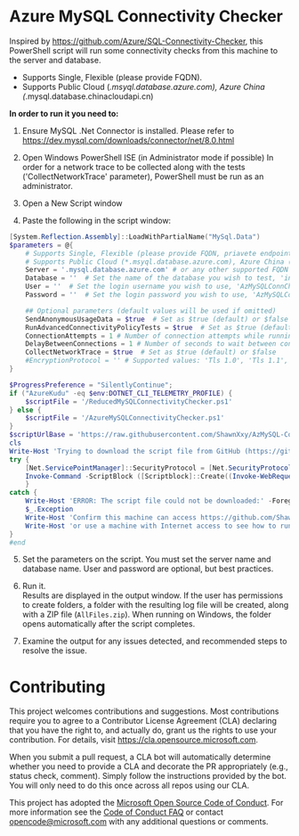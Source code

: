 # Azure MySQL Connectivity Checker

Inspired by https://github.com/Azure/SQL-Connectivity-Checker, this PowerShell script will run some connectivity checks from this machine to the server and database.  
- Supports Single, Flexible (please provide FQDN).
- Supports Public Cloud (*.msyql.database.azure.com), Azure China (*.mysql.database.chinacloudapi.cn)  

**In order to run it you need to:**
1. Ensure MySQL .Net Connector is installed. Please refer to https://dev.mysql.com/downloads/connector/net/8.0.html
2. Open Windows PowerShell ISE (in Administrator mode if possible)
In order for a network trace to be collected along with the tests ('CollectNetworkTrace' parameter), PowerShell must be run as an administrator.

3. Open a New Script window

4. Paste the following in the script window:

```powershell
[System.Reflection.Assembly]::LoadWithPartialName("MySql.Data")
$parameters = @{
    # Supports Single, Flexible (please provide FQDN, priavete endpoint and Vnet Ingested Flexible is supported)
    # Supports Public Cloud (*.msyql.database.azure.com), Azure China (*.mysql.database.chinacloudapi.cn)
    Server = '.mysql.database.azure.com' # or any other supported FQDN
    Database = ''  # Set the name of the database you wish to test, 'information_schema' will be used by default if nothing is set
    User = ''  # Set the login username you wish to use, 'AzMySQLConnCheckerUser' will be used by default if nothing is set
    Password = ''  # Set the login password you wish to use, 'AzMySQLConnCheckerPassword' will be used by default if nothing is set

    ## Optional parameters (default values will be used if omitted)
    SendAnonymousUsageData = $true  # Set as $true (default) or $false
    RunAdvancedConnectivityPolicyTests = $true  # Set as $true (default) or $false, this will load the library from Microsoft's GitHub repository needed for running advanced connectivity tests
    ConnectionAttempts = 1 # Number of connection attempts while running advanced connectivity tests
    DelayBetweenConnections = 1 # Number of seconds to wait between connection attempts while running advanced connectivity tests
    CollectNetworkTrace = $true  # Set as $true (default) or $false
    #EncryptionProtocol = '' # Supported values: 'Tls 1.0', 'Tls 1.1', 'Tls 1.2'; Without this parameter operating system will choose the best protocol to use
}

$ProgressPreference = "SilentlyContinue";
if ("AzureKudu" -eq $env:DOTNET_CLI_TELEMETRY_PROFILE) {
    $scriptFile = '/ReducedMySQLConnectivityChecker.ps1'
} else {
    $scriptFile = '/AzureMySQLConnectivityChecker.ps1'
}
$scriptUrlBase = 'https://raw.githubusercontent.com/ShawnXxy/AzMySQL-Connectivity-Checker/master'
cls
Write-Host 'Trying to download the script file from GitHub (https://github.com/ShawnXxy/AzMySQL-Connectivity-Checker), please wait...'
try {
    [Net.ServicePointManager]::SecurityProtocol = [Net.SecurityProtocolType]::Tls12 -bor [Net.SecurityProtocolType]::Tls11 -bor [Net.SecurityProtocolType]::Tls
    Invoke-Command -ScriptBlock ([Scriptblock]::Create((Invoke-WebRequest ($scriptUrlBase + $scriptFile) -UseBasicParsing -TimeoutSec 60).Content)) -ArgumentList $parameters
    }
catch {
    Write-Host 'ERROR: The script file could not be downloaded:' -ForegroundColor Red
    $_.Exception
    Write-Host 'Confirm this machine can access https://github.com/ShawnXxy/AzMySQL-Connectivity-Checker/' -ForegroundColor Yellow
    Write-Host 'or use a machine with Internet access to see how to run this from machines without Internet. See how at https://github.com/ShawnXxy/AzMySQL-Connectivity-Checker/' -ForegroundColor Yellow
}
#end
```
5. Set the parameters on the script. You must set the server name and database name. User and password are optional, but best practices.

6. Run it.  
   Results are displayed in the output window. If the user has permissions to create folders, a folder with the resulting log file will be created, along with a ZIP file (`AllFiles.zip`). When running on Windows, the folder opens automatically after the script completes.

7. Examine the output for any issues detected, and recommended steps to resolve the issue.
<!-- 
## Run from Linux

With the current release, PowerShell uses .NET 5.0 as its runtime. PowerShell runs on Windows, macOS, and Linux platforms.  

1. In order to run this script on Linux you need to installing PowerShell on Linux (if you haven't before).
   See how to get the packages at https://docs.microsoft.com/powershell/scripting/install/installing-powershell-core-on-linux

2. After the package is installed, run pwsh from a terminal.

3. Set the parameters on the following script then copy paste it to the terminal. You must set the server name and database name. User and password are optional, but best practices.

```powershell
$parameters = @{
    # Supports Single, Flexible (please provide FQDN, priavete endpoint and Vnet Ingested Flexible is supported)
    # Supports Public Cloud (*.msyql.database.azure.com), Azure China (*.mysql.database.chinacloudapi.cn)
    Server = '.mysql.database.azure.com' # or any other supported FQDN
    Database = ''  # Set the name of the database you wish to test, 'information_schema' will be used by default if nothing is set
    User = ''  # Set the login username you wish to use, 'AzMySQLConnCheckerUser' will be used by default if nothing is set
    Password = ''  # Set the login password you wish to use, 'AzMySQLConnCheckerPassword' will be used by default if nothing is set

    ## Optional parameters (default values will be used if omitted)
    SendAnonymousUsageData = $true  # Set as $true (default) or $false
    RunAdvancedConnectivityPolicyTests = $true  # Set as $true (default) or $false, this will load the library from Microsoft's GitHub repository needed for running advanced connectivity tests
    ConnectionAttempts = 1 # Number of connection attempts while running advanced connectivity tests
    DelayBetweenConnections = 1 # Number of seconds to wait between connection attempts while running advanced connectivity tests
    CollectNetworkTrace = $true  # Set as $true (default) or $false
    #EncryptionProtocol = '' # Supported values: 'Tls 1.0', 'Tls 1.1', 'Tls 1.2'; Without this parameter operating system will choose the best protocol to use
}

$ProgressPreference = "SilentlyContinue";
if ("AzureKudu" -eq $env:DOTNET_CLI_TELEMETRY_PROFILE) {
    $scriptFile = '/ReducedMySQLConnectivityChecker.ps1'
} else {
    $scriptFile = '/AzureMySQLConnectivityChecker.ps1'
}
$scriptUrlBase = 'https://raw.githubusercontent.com/ShawnXxy/SQL-Connectivity-Checker/xixia'
cls
Write-Host 'Trying to download the script file from GitHub (https://github.com/ShawnXxy/SQL-Connectivity-Checker), please wait...'
try {
    [Net.ServicePointManager]::SecurityProtocol = [Net.SecurityProtocolType]::Tls12 -bor [Net.SecurityProtocolType]::Tls11 -bor [Net.SecurityProtocolType]::Tls
    Invoke-Command -ScriptBlock ([Scriptblock]::Create((Invoke-WebRequest ($scriptUrlBase + $scriptFile) -UseBasicParsing -TimeoutSec 60).Content)) -ArgumentList $parameters
    }
catch {
    Write-Host 'ERROR: The script file could not be downloaded:' -ForegroundColor Red
    $_.Exception
    Write-Host 'Confirm this machine can access https://github.com/ShawnXxy/SQL-Connectivity-Checker/' -ForegroundColor Yellow
    Write-Host 'or use a machine with Internet access to see how to run this from machines without Internet. See how at https://github.com/ShawnXxy/SQL-Connectivity-Checker/' -ForegroundColor Yellow
}
#end
```
5. Examine the output for any issues detected, and recommended steps to resolve the issue.

## How to run this from machines whithout Internet access

**In order to run it from machines without Internet access you need to:**

1. From a machine with Internet access
    - Navigate to https://github.com/ShawnXxy/SQL-Connectivity-Checker
    - Click on the green button named 'Clone or download'
    - Select 'Download ZIP'

1. Copy the 'SQL-Connectivity-Checker-master.zip' file to the machine you need to run tests from.

1. Extract all the files into a folder.

1. Open Windows PowerShell ISE in Administrator mode.  
For the better results, our recommendation is to use the advanced connectivity tests which demand to start PowerShell in Administrator mode. You can still run the basic tests, in case you decide not to run this way. Please note that script parameters 'RunAdvancedConnectivityPolicyTests' and 'CollectNetworkTrace' will only work if the admin privileges are granted.

1. From PowerShell ISE, open the file named 'RunLocally.ps1' you can find in the previous folder.

1. Set the parameters on the script, you need to set server name. Database name, user and password are optional but desirable.

1. Save the changes.

1. Click Run Script (play button). You cannot run this partially or copy paste to the command line.

1. The results can be seen in the output window.
If the user has the permissions to create folders, a folder with the resulting log file will be created.
When running on Windows, the folder will be opened automatically after the script completes.
A zip file with all the log files (AllFiles.zip) will be created.

## Running SQL Connectivity Checker in containerized environment

In order to troubleshoot your containerized application you'll have to temporarily deploy a Powershell Image which will allow you to execute this script and collect the results, you can see all the available Powershell Images [here](https://hub.docker.com/_/microsoft-powershell).

Our suggestion would be to use a lightweight image for this purpose, such as `lts-alpine-3.10` image.

### Kubernetes

The following steps show the Kubernetes kubectl commands required to download the image and start an interactive PowerShell session.

```
kubectl run -it sqlconncheckerpowershellinstance --image=mcr.microsoft.com/powershell:lts-alpine-3.10
```

The following command is used to exit the current Powershell session.
```
exit
```

The following command is used to attach to an existing Powershell instance.
```
kubectl attach -it sqlconncheckerpowershellinstance
```

The following command is used to delete the pod running this image when you no longer need it.

```
kubectl delete pod sqlconncheckerpowershellinstance
```

### Docker

The following steps show the Docker commands required to download the image and start an interactive PowerShell session.

```
docker run -it --name sqlconncheckerpowershellinstance --image=mcr.microsoft.com/powershell:lts-alpine-3.10
```

The following command is used to exit the current Powershell session.
```
exit
```

The following command is used to attach to an existing Powershell instance.
```
docker attach sqlconncheckerpowershellinstance
```

The following command is used to delete the container running this image when you no longer need it.

```
docker container rm sqlconncheckerpowershellinstance
```
 -->

# Contributing

This project welcomes contributions and suggestions.  Most contributions require you to agree to a
Contributor License Agreement (CLA) declaring that you have the right to, and actually do, grant us
the rights to use your contribution. For details, visit https://cla.opensource.microsoft.com.

When you submit a pull request, a CLA bot will automatically determine whether you need to provide
a CLA and decorate the PR appropriately (e.g., status check, comment). Simply follow the instructions
provided by the bot. You will only need to do this once across all repos using our CLA.

This project has adopted the [Microsoft Open Source Code of Conduct](https://opensource.microsoft.com/codeofconduct/).
For more information see the [Code of Conduct FAQ](https://opensource.microsoft.com/codeofconduct/faq/) or
contact [opencode@microsoft.com](mailto:opencode@microsoft.com) with any additional questions or comments.
